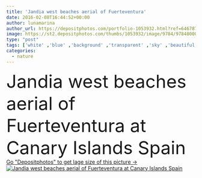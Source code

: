 ```yaml
---
title: 'Jandia west beaches aerial of Fuerteventura'
date: 2016-02-08T16:44:52+00:00
author: lunamarina
author_url: https://depositphotos.com/portfolio-1053932.html?ref=64678756
image: https://st2.depositphotos.com/thumbs/1053932/image/9784/97848000/api_thumb_450.jpg?forcejpeg=true
type: "post"
tags: ['white' ,'blue' ,'background' ,'transparent' ,'sky' ,'beautiful' ,'travel' ,'summer' ,'nature' ,'water' ,'sunny' ,'sea' ,'tropical' ,'landscape' ,'idyllic' ,'beach' ,'coast' ,'marine' ,'ocean' ,'scenic' ,'seascape' ,'shore' ,'europe' ,'sand' ,'vacation' ,'perfect' ,'paradise' ,'waves' ,'africa' ,'spain' ,'exotic' ,'touristic' ,'atlantic' ,'islands' ,'volcanic' ,'fuerteventura' ,'canary' ,'playa' ,'tides' ,'islas' ,'jandia' ,'pajara' ,'high view' ,'canary island' ]
categories: 
  - nature
---
```

<div aling="center">
            <font size="60"> Jandia west beaches aerial of Fuerteventura at Canary Islands Spain</font>   
</div>
<div>
    <a href='https://st2.depositphotos.com/thumbs/1053932/image/9784/97848000/api_thumb_450.jpg?forcejpeg=true?ref=64678756' target=_blank > Go "Depositphotos" to get lage size of this picture ->
        <img href='https://st2.depositphotos.com/thumbs/1053932/image/9784/97848000/api_thumb_450.jpg?forcejpeg=true?ref=64678756' src='https://st2.depositphotos.com/1053932/9784/i/950/depositphotos_97848000-stock-photo-jandia-west-beaches-aerial-of.jpg?forcejpeg=true' alt='Jandia west beaches aerial of Fuerteventura at Canary Islands Spain' >
    </a>
</div>
